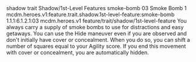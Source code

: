<ability>
  <metadata>
    <class>shadow</class>
    <feature_type>trait</feature_type>
    <file_dpath>Shadow/1st-Level Features</file_dpath>
    <item_id>smoke-bomb</item_id>
    <item_index>03</item_index>
    <item_name>Smoke Bomb</item_name>
    <level>1</level>
    <scc>mcdm.heroes.v1:feature.trait.shadow.1st-level-feature:smoke-bomb</scc>
    <scdc>1.1.1:6.1.2.1:03</scdc>
    <source>mcdm.heroes.v1</source>
    <type>feature/trait/shadow/1st-level-feature</type>
  </metadata>
  <effects>
    <effect type="mundane">You always carry a supply of smoke bombs to use for distractions and easy getaways. You can use the Hide maneuver even if you are observed and don&apos;t initially have cover or concealment. When you do so, you can shift a number of squares equal to your Agility score. If you end this movement with cover or concealment, you are automatically hidden.</effect>
  </effects>
</ability>
